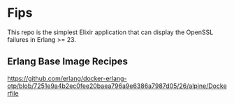 # Fips

This repo is the simplest Elixir application that can display the OpenSSL failures in Erlang >= 23.


## Erlang Base Image Recipes

https://github.com/erlang/docker-erlang-otp/blob/7251e9a4b2ec0fee20baea796a9e6386a7987d05/26/alpine/Dockerfile
